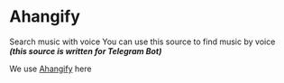# Ahangify
Search music with voice 
You can use this source to find music by voice 
***(this source is written for Telegram Bot)***

We use [Ahangify](https://ahangify.com) here
